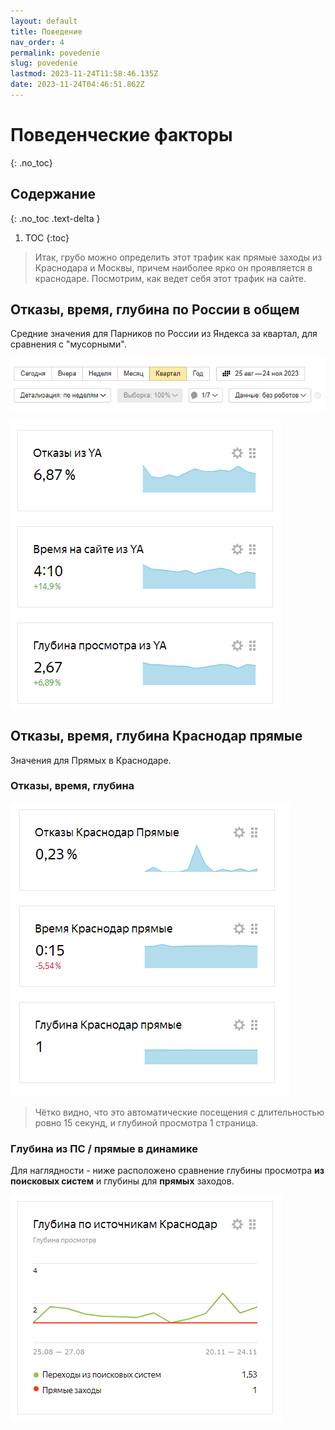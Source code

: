 ```yaml
---
layout: default
title: Поведение
nav_order: 4
permalink: povedenie
slug: povedenie
lastmod: 2023-11-24T11:58:46.135Z
date: 2023-11-24T04:46:51.862Z
---
```


# Поведенческие факторы
{: .no_toc}

## Содержание
{: .no_toc .text-delta }

1. TOC
{:toc}

> Итак, грубо можно определить этот трафик как прямые заходы из Краснодара и Москвы, причем наиболее ярко он проявляется в краснодаре. Посмотрим, как ведет себя этот трафик на сайте.

## Отказы, время, глубина по России в общем

Средние значения для Парников по России из Яндекса за квартал, для сравнения с "мусорными".

![](/assets/images/2023-11-24%2017_57_42-Window.png)

![](/assets/images/2023-11-24%2017_50_50-Window.png)

## Отказы, время, глубина Краснодар прямые

Значения для Прямых в Краснодаре.

### Отказы, время, глубина

![](/assets/images/2023-11-24%2018_11_47-Window.png)

> Чётко видно, что это автоматические посещения с длительностью ровно 15 секунд, и глубиной просмотра 1 страница.

### Глубина из ПС / прямые в динамике

Для наглядности - ниже расположено сравнение глубины просмотра **из поисковых систем** и глубины для **прямых** заходов.

![](/assets/images/2023-11-24%2018_16_32-Window.png)